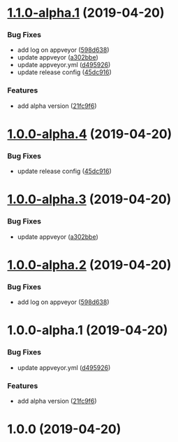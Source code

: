 # [1.1.0-alpha.1](https://github.com/tao-zeng/ts.pt/compare/v1.0.0...v1.1.0-alpha.1@alpha) (2019-04-20)


### Bug Fixes

* add log on appveyor ([598d638](https://github.com/tao-zeng/ts.pt/commit/598d638))
* update appveyor ([a302bbe](https://github.com/tao-zeng/ts.pt/commit/a302bbe))
* update appveyor.yml ([d495926](https://github.com/tao-zeng/ts.pt/commit/d495926))
* update release config ([45dc916](https://github.com/tao-zeng/ts.pt/commit/45dc916))


### Features

* add alpha version ([21fc9f6](https://github.com/tao-zeng/ts.pt/commit/21fc9f6))

# [1.0.0-alpha.4](https://github.com/tao-zeng/ts.pt/compare/v1.0.0-alpha.3@alpha...v1.0.0-alpha.4@alpha) (2019-04-20)


### Bug Fixes

* update release config ([45dc916](https://github.com/tao-zeng/ts.pt/commit/45dc916))

# [1.0.0-alpha.3](https://github.com/tao-zeng/ts.pt/compare/v1.0.0-alpha.2@alpha...v1.0.0-alpha.3@alpha) (2019-04-20)


### Bug Fixes

* update appveyor ([a302bbe](https://github.com/tao-zeng/ts.pt/commit/a302bbe))

# [1.0.0-alpha.2](https://github.com/tao-zeng/ts.pt/compare/v1.0.0-alpha.1@alpha...v1.0.0-alpha.2@alpha) (2019-04-20)


### Bug Fixes

* add log on appveyor ([598d638](https://github.com/tao-zeng/ts.pt/commit/598d638))

# 1.0.0-alpha.1 (2019-04-20)


### Bug Fixes

* update appveyor.yml ([d495926](https://github.com/tao-zeng/ts.pt/commit/d495926))


### Features

* add alpha version ([21fc9f6](https://github.com/tao-zeng/ts.pt/commit/21fc9f6))

# 1.0.0 (2019-04-20)
